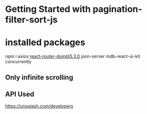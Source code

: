 # Getting Started with pagination-filter-sort-js

# installed packages

npm i axios react-router-dom@5.3.0 json-server mdb-react-ui-kit concurrently

## Only infinite scrolling

## API Used

https://unsplash.com/developers
